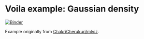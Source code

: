 
# Voila example: Gaussian density

[![Binder](https://mybinder.org/badge_logo.svg)](https://mybinder.org/v2/gh/voila-gallery/gaussian-density/master?urlpath=voila%2Frender%2Findex.ipynb)

Example originally from [ChakriCherukuri/mlviz](https://github.com/ChakriCherukuri/mlviz).
